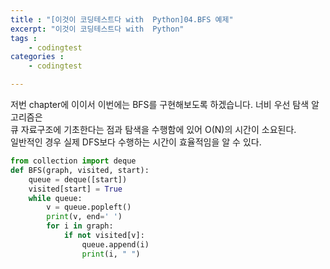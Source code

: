 ```yaml
---
title : "[이것이 코딩테스트다 with  Python]04.BFS 예제"
excerpt: "이것이 코딩테스트다 with  Python"
tags : 
    - codingtest
categories : 
    - codingtest

---
```

저번 chapter에 이이서 이번에는 BFS를 구현해보도록 하겠습니다. 너비 우선 탐색 알고리즘은   
큐 자료구조에 기초한다는 점과 탐색을 수행함에 있어 O(N)의 시간이 소요된다.   
일반적인 경우 실제 DFS보다 수행하는 시간이 효율적임을 알 수 있다.

```python
from collection import deque
def BFS(graph, visited, start):
    queue = deque([start])
    visited[start] = True
    while queue:
        v = queue.popleft()
        print(v, end=' ')
        for i in graph:
            if not visited[v]:
                queue.append(i)
                print(i, " ")

```


